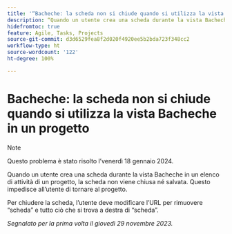 ```yaml
---
title: '“Bacheche: la scheda non si chiude quando si utilizza la vista Bacheche in un progetto”'
description: “Quando un utente crea una scheda durante la vista Bacheche in un elenco di attività di un progetto, la scheda non viene chiusa né salvata. Questo impedisce all’utente di tornare al progetto.”
hidefromtoc: true
feature: Agile, Tasks, Projects
source-git-commit: d3d6529fea8f2d020f4920ee5b2bda723f348cc2
workflow-type: ht
source-wordcount: '122'
ht-degree: 100%

---
```



# Bacheche: la scheda non si chiude quando si utilizza la vista Bacheche in un progetto

>[!NOTE]
>
>Questo problema è stato risolto l’venerdì 18 gennaio 2024.

Quando un utente crea una scheda durante la vista Bacheche in un elenco di attività di un progetto, la scheda non viene chiusa né salvata. Questo impedisce all’utente di tornare al progetto.

Per chiudere la scheda, l’utente deve modificare l’URL per rimuovere “scheda” e tutto ciò che si trova a destra di “scheda”.

_Segnalato per la prima volta il giovedì 29 novembre 2023._
